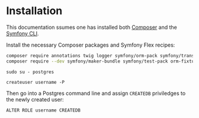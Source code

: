 # Installation

This documentation ssumes one has installed both 
[Composer](https://getcomposer.org/) and the 
[Symfony CLI](https://symfony.com/download).

Install the necessary Composer packages and 
Symfony Flex recipes:

```bash
composer require annotations twig logger symfony/orm-pack symfony/translation twig/intl-extra knplabs/knp-menu-bundle symfony/messenger symfony/redis-messenger symfony/security-bundle symfony/security-csrf symfony/form symfony/filesystem symfony/string symfony/uid symfony/validator symfony/workflow stof/doctrine-extensions-bundle symfony/asset symfony/lock 
composer require --dev symfony/maker-bundle symfony/test-pack orm-fixtures symfony/profiler-pack 
```

```
sudo su - postgres
```

```
createuser username -P
```

Then go into a Postgres command line and assign `CREATEDB`
priviledges to the newly created user:

```
ALTER ROLE username CREATEDB
```
